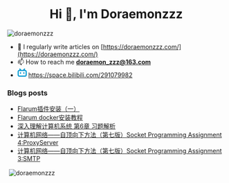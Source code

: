 <!--

### Hi there 👋

**Doraemonzzz/Doraemonzzz** is a ✨ _special_ ✨ repository because its `README.md` (this file) appears on your GitHub profile.

Here are some ideas to get you started:

- 🔭 I’m currently working on ...
- 🌱 I’m currently learning ...
- 👯 I’m looking to collaborate on ...
- 🤔 I’m looking for help with ...
- 💬 Ask me about ...
- 📫 How to reach me: ...
- 😄 Pronouns: ...
- ⚡ Fun fact: ...
-->



<h1 align="center">Hi 👋, I'm Doraemonzzz</h1>
<p align="left"> <img src="https://komarev.com/ghpvc/?username=doraemonzzz&label=Profile%20views&color=0e75b6&style=flat" alt="doraemonzzz" /> </p>

- 📝 I regularly write articles on [https://doraemonzzz.com/](https://doraemonzzz.com/)
- 📫 How to reach me **doraemon_zzz@163.com**
- ![](./bilibili.png) https://space.bilibili.com/291079982

### Blogs posts
<!-- BLOG-POST-LIST:START -->
- [Flarum插件安装（一）](http://www.doraemonzzz.com/2021/07/04/2021-7-4-Flarum%E6%8F%92%E4%BB%B6%E5%AE%89%E8%A3%85%EF%BC%88%E4%B8%80%EF%BC%89/)
- [Flarum docker安装教程](http://www.doraemonzzz.com/2021/07/04/2021-7-4-Flarum-docker%E5%AE%89%E8%A3%85%E6%95%99%E7%A8%8B/)
- [深入理解计算机系统 第6章 习题解析](http://www.doraemonzzz.com/2021/06/26/2021-6-26-%E6%B7%B1%E5%85%A5%E7%90%86%E8%A7%A3%E8%AE%A1%E7%AE%97%E6%9C%BA%E7%B3%BB%E7%BB%9F-%E7%AC%AC6%E7%AB%A0-%E4%B9%A0%E9%A2%98%E8%A7%A3%E6%9E%90/)
- [计算机网络——自顶向下方法（第七版）Socket Programming Assignment 4:ProxyServer](http://www.doraemonzzz.com/2021/06/24/2021-6-24-%E8%AE%A1%E7%AE%97%E6%9C%BA%E7%BD%91%E7%BB%9C%E2%80%94%E2%80%94%E8%87%AA%E9%A1%B6%E5%90%91%E4%B8%8B%E6%96%B9%E6%B3%95%EF%BC%88%E7%AC%AC%E4%B8%83%E7%89%88%EF%BC%89Socket-Programming-Assignment-4ProxyServer/)
- [计算机网络——自顶向下方法（第七版）Socket Programming Assignment 3:SMTP](http://www.doraemonzzz.com/2021/06/22/2021-6-22-%E8%AE%A1%E7%AE%97%E6%9C%BA%E7%BD%91%E7%BB%9C%E2%80%94%E2%80%94%E8%87%AA%E9%A1%B6%E5%90%91%E4%B8%8B%E6%96%B9%E6%B3%95%EF%BC%88%E7%AC%AC%E4%B8%83%E7%89%88%EF%BC%89Socket-Programming-Assignment-3SMTP/)
<!-- BLOG-POST-LIST:END -->

<p>&nbsp;<img align="center" src="https://github-readme-stats.vercel.app/api?username=doraemonzzz&show_icons=true&locale=en" alt="doraemonzzz" /></p>